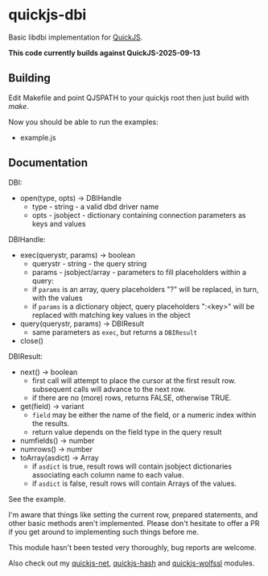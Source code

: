 # quickjs-dbi
Basic libdbi implementation for [QuickJS](https://bellard.org/quickjs/).

**This code currently builds against QuickJS-2025-09-13**

## Building
Edit Makefile and point QJSPATH to your quickjs root then just build with *make*.

Now you should be able to run the examples:
 * example.js

## Documentation

DBI:
 * open(type, opts) -> DBIHandle
   * type - string - a valid dbd driver name
   * opts - jsobject - dictionary containing connection parameters as keys and values

DBIHandle:
 * exec(querystr, params) -> boolean
   * querystr - string - the query string
   * params - jsobject/array - parameters to fill placeholders within a query:
    - if `params` is an array, query placeholders "?" will be replaced, in turn, with the values
    - if `params` is a dictionary object, query placeholders ":&lt;key&gt;" will be replaced with matching key values in the object
 * query(querystr, params) -> DBIResult
   * same parameters as `exec`, but returns a `DBIResult`
 * close()

DBIResult:
 * next() -> boolean
   * first call will attempt to place the cursor at the first result row. subsequent calls will advance to the next row.
   * if there are no (more) rows, returns FALSE, otherwise TRUE.
 * get(field) -> variant
   * `field` may be either the name of the field, or a numeric index within the results.
   * return value depends on the field type in the query result
 * numfields() -> number
 * numrows() -> number
 * toArray(asdict) -> Array
   * if `asdict` is true, result rows will contain jsobject dictionaries associating each column name to each value.
   * if `asdict` is false, result rows will contain Arrays of the values.

See the example.

I'm aware that things like setting the current row, prepared statements, and other basic methods aren't implemented. Please don't hesitate to offer a PR if you get around to implementing such things before me.

This module hasn't been tested very thoroughly, bug reports are welcome.

Also check out my [quickjs-net](https://github.com/danieloneill/quickjs-net), [quickjs-hash](https://github.com/danieloneill/quickjs-hash) and [quickjs-wolfssl](https://github.com/danieloneill/quickjs-wolfssl) modules.

